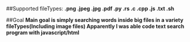 ##Supported fileTypes:
**.png .jpeg .jpg .pdf .py .rs .c .cpp .js .txt .sh**

##Goal
**Main goal is simply searching words inside big files in a variety fileTypes(Including image files)
Apparently I was able code text search program with javascript/html**

